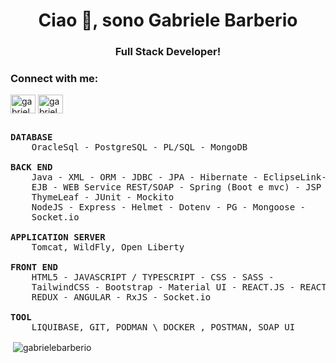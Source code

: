 

<h1 align="center">Ciao 👋, sono Gabriele Barberio</h1>
<h3 align="center">Full Stack Developer!</h3>
<h3 align="left">Connect with me:</h3>
<p align="left">
<a href="https://www.linkedin.com/in/gabriele-barberio-434b67220/" target="blank"><img align="center" src="https://raw.githubusercontent.com/rahuldkjain/github-profile-readme-generator/master/src/images/icons/Social/linked-in-alt.svg" alt="gabriele barberio" height="30" width="40" /></a>
<a href="https://instagram.com/gabriele_barberio?igshid=ZDdkNTZiNTM=" target="blank"><img align="center" src="https://raw.githubusercontent.com/rahuldkjain/github-profile-readme-generator/master/src/images/icons/Social/instagram.svg" alt="gabriele_barberio" height="30" width="40" /></a>
</p>

<pre> 
<b>DATABASE</b>
    OracleSql - PostgreSQL - PL/SQL - MongoDB
  
<b>BACK END</b>
    Java - XML - ORM - JDBC - JPA - Hibernate - EclipseLink-
    EJB - WEB Service REST/SOAP - Spring (Boot e mvc) - JSP -
    ThymeLeaf - JUnit - Mockito
    NodeJS - Express - Helmet - Dotenv - PG - Mongoose -
    Socket.io

<b>APPLICATION SERVER</b>
    Tomcat, WildFly, Open Liberty
  
<b>FRONT END</b>
    HTML5 - JAVASCRIPT / TYPESCRIPT - CSS - SASS -
    TailwindCSS - Bootstrap - Material UI - REACT.JS - REACT
    REDUX - ANGULAR - RxJS - Socket.io

<b>TOOL</b>
    LIQUIBASE, GIT, PODMAN \ DOCKER , POSTMAN, SOAP UI
</pre>

<p>&nbsp;<img align="center" src="https://github-readme-stats.vercel.app/api?username=gabrielebarberio&show_icons=true&locale=en" alt="gabrielebarberio" /></p>
